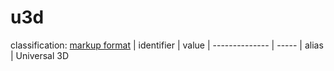 # u3d
classification: [markup format](markup.md)
| identifier     | value
| -------------- | -----
| alias          | Universal 3D